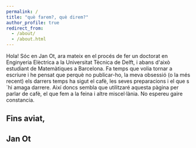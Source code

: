 ```yaml
---
permalink: /
title: "què farem?, què direm?"
author_profile: true
redirect_from: 
  - /about/
  - /about.html
---
```


Hola! Sóc en Jan Ot, ara mateix en el procés de fer un doctorat en Enginyeria Elèctrica a la Universitat Tècnica de Delft, i abans d'això estudiant de Matemàtiques a Barcelona. Fa temps que volia tornar a escriure i he pensat que perquè no publicar-ho, la meva obsessió (o la més recent) els darrers temps ha sigut el cafè, les seves preparacions i el que s´hi amaga darrere. Així doncs sembla que utilitzaré aquesta pàgina per parlar de cafè, el que fem a la feina i altre miscel·lània. No espereu gaire constancia. 

## Fins aviat, 
##          Jan Ot